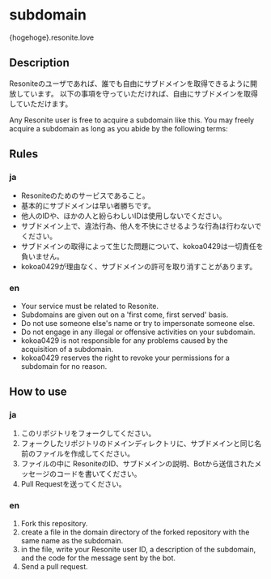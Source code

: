 # subdomain
{hogehoge}.resonite.love

## Description
Resoniteのユーザであれば、誰でも自由にサブドメインを取得できるように開放しています。
以下の事項を守っていただければ、自由にサブドメインを取得していただけます。

Any Resonite user is free to acquire a subdomain like this.
You may freely acquire a subdomain as long as you abide by the following terms:

## Rules
### ja
- Resoniteのためのサービスであること。
- 基本的にサブドメインは早い者勝ちです。
- 他人のIDや、ほかの人と紛らわしいIDは使用しないでください。
- サブドメイン上で、違法行為、他人を不快にさせるような行為は行わないでください。
- サブドメインの取得によって生じた問題について、kokoa0429は一切責任を負いません。
- kokoa0429が理由なく、サブドメインの許可を取り消すことがあります。
### en
- Your service must be related to Resonite.
- Subdomains are given out on a 'first come, first served' basis.
- Do not use someone else's name or try to impersonate someone else.
- Do not engage in any illegal or offensive activities on your subdomain.
- kokoa0429 is not responsible for any problems caused by the acquisition of a subdomain.
- kokoa0429 reserves the right to revoke your permissions for a subdomain for no reason.

## How to use
### ja
1. このリポジトリをフォークしてください。
2. フォークしたリポジトリのドメインディレクトリに、サブドメインと同じ名前のファイルを作成してください。
3. ファイルの中に ResoniteのID、サブドメインの説明、Botから送信されたメッセージのコードを書いてください。
4. Pull Requestを送ってください。
### en
1. Fork this repository. 
2. create a file in the domain directory of the forked repository with the same name as the subdomain.
3. in the file, write your Resonite user ID, a description of the subdomain, and the code for the message sent by the bot.
4. Send a pull request.
